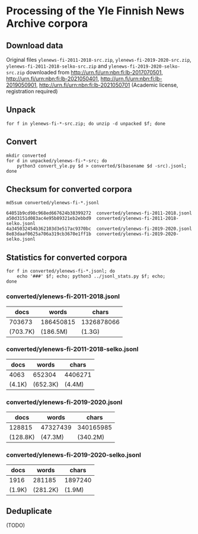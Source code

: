 # Processing of the Yle Finnish News Archive corpora

## Download data

Original files
`ylenews-fi-2011-2018-src.zip`,
`ylenews-fi-2019-2020-src.zip`,
`ylenews-fi-2011-2018-selko-src.zip` and
`ylenews-fi-2019-2020-selko-src.zip`
downloaded from
<http://urn.fi/urn:nbn:fi:lb-2017070501>,
<http://urn.fi/urn:nbn:fi:lb-2021050401>,
<http://urn.fi/urn:nbn:fi:lb-2019050901>,
<http://urn.fi/urn:nbn:fi:lb-2021050701>
(Academic license, registration required)

## Unpack

```
for f in ylenews-fi-*-src.zip; do unzip -d unpacked $f; done
```

## Convert

```
mkdir converted
for d in unpacked/ylenews-fi-*-src; do
    python3 convert_yle.py $d > converted/$(basename $d -src).jsonl;
done
```

## Checksum for converted corpora

```
md5sum converted/ylenews-fi-*.jsonl
```

```
64051b9cd98c968ed667624b38399272  converted/ylenews-fi-2011-2018.jsonl
a50d3151d083ac4e95b89321eb2ebbd9  converted/ylenews-fi-2011-2018-selko.jsonl
4a345032454b362103d3e517ac9370bc  converted/ylenews-fi-2019-2020.jsonl
8e83daaf0625a706a319cb3670e1ff1b  converted/ylenews-fi-2019-2020-selko.jsonl
```

## Statistics for converted corpora

```
for f in converted/ylenews-fi-*.jsonl; do
    echo '###' $f; echo; python3 ../jsonl_stats.py $f; echo;
done
```

### converted/ylenews-fi-2011-2018.jsonl

|docs|words|chars|
|----|-----|-----|
|703673|186450815|1326878066|
|(703.7K)|(186.5M)|(1.3G)|

### converted/ylenews-fi-2011-2018-selko.jsonl

|docs|words|chars|
|----|-----|-----|
|4063|652304|4406271|
|(4.1K)|(652.3K)|(4.4M)|

### converted/ylenews-fi-2019-2020.jsonl

|docs|words|chars|
|----|-----|-----|
|128815|47327439|340165985|
|(128.8K)|(47.3M)|(340.2M)|

### converted/ylenews-fi-2019-2020-selko.jsonl

|docs|words|chars|
|----|-----|-----|
|1916|281185|1897240|
|(1.9K)|(281.2K)|(1.9M)|

## Deduplicate

(TODO)

